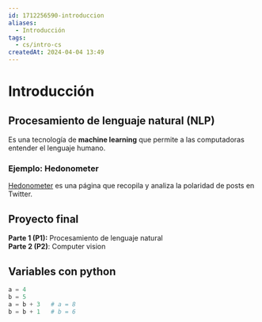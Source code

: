 ```yaml
---
id: 1712256590-introduccion
aliases:
  - Introducción
tags:
  - cs/intro-cs
createdAt: 2024-04-04 13:49
---
```


# Introducción

## Procesamiento de lenguaje natural (NLP)

Es una tecnología de **machine learning** que permite a las computadoras entender el lenguaje humano.

### Ejemplo: Hedonometer

[Hedonometer](http://ww.hedonometer.org/timeseries/en_all/) es una página que recopila y analiza la polaridad de posts en Twitter.

## Proyecto final

**Parte 1 (P1):** Procesamiento de lenguaje natural\
**Parte 2 (P2)**: Computer vision

## Variables con python

```python
a = 4
b = 5
a = b + 3   # a = 8
b = b + 1   # b = 6
```
